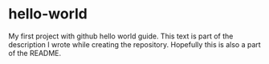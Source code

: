 # hello-world
My first project with github hello world guide. This text is part of the description I wrote while creating the repository. Hopefully this is also a part of the README.
